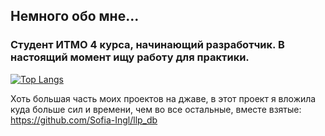 <h2 align="left">Немного обо мне...</h2>
<h3 align="left">Студент ИТМО 4 курса, начинающий разработчик. В настоящий момент ищу работу для практики.</h3>

[![Top Langs](https://github-readme-stats.vercel.app/api/top-langs/?username=Sofia-Ingl&langs_count=6&hide=php,html,css)](https://github.com/anuraghazra/github-readme-stats)

Хоть большая часть моих проектов на джаве, в этот проект я вложила куда больше сил и времени, чем во все остальные, вместе взятые: https://github.com/Sofia-Ingl/llp_db


